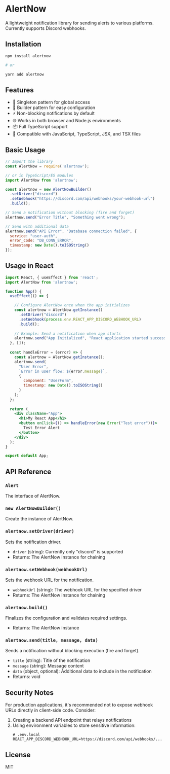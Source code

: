 # AlertNow

A lightweight notification library for sending alerts to various platforms. Currently supports Discord webhooks.

## Installation

```bash
npm install alertnow

# or

yarn add alertnow
```

## Features

- 🔄 Singleton pattern for global access
- 🧱 Builder pattern for easy configuration
- ⚡ Non-blocking notifications by default
- 🌐 Works in both browser and Node.js environments
- 📦 Full TypeScript support
- 🧩 Compatible with JavaScript, TypeScript, JSX, and TSX files

## Basic Usage

```javascript
// Import the library
const AlertNow = require('alertnow');

// or in TypeScript/ES modules
import AlertNow from 'alertnow';

const alertnow = new AlertNowBuilder()
  .setDriver("discord")
  .setWebhook("https://discord.com/api/webhooks/your-webhook-url")
  .build();

// Send a notification without blocking (fire and forget)
alertnow.send("Error Title", "Something went wrong");

// Send with additional data
alertnow.send("API Error", "Database connection failed", {
  service: "user-auth",
  error_code: "DB_CONN_ERROR",
  timestamp: new Date().toISOString()
});
```

## Usage in React

```jsx
import React, { useEffect } from 'react';
import AlertNow from 'alertnow';

function App() {
  useEffect(() => {

    // Configure AlertNow once when the app initializes
    const alertnow = AlertNow.getInstance()
      .setDriver("discord")
      .setWebhook(process.env.REACT_APP_DISCORD_WEBHOOK_URL)
      .build();
    
    // Example: Send a notification when app starts
    alertnow.send("App Initialized", "React application started successfully");
  }, []);
  
  const handleError = (error) => {
    const alertnow = AlertNow.getInstance();
    alertnow.send(
      "User Error", 
      `Error in user flow: ${error.message}`,
      { 
        component: "UserForm",
        timestamp: new Date().toISOString()
      }
    );
  };
  
  return (
    <div className="App">
      <h1>My React App</h1>
      <button onClick={() => handleError(new Error("Test error"))}>
        Test Error Alert
      </button>
    </div>
  );
}

export default App;
```

## API Reference

### `Alert`

The interface of AlertNow.

### `new AlertNowBuilder()`

Create the instance of AlertNow.

### `alertnow.setDriver(driver)`

Sets the notification driver.

- `driver` (string): Currently only "discord" is supported
- Returns: The AlertNow instance for chaining

### `alertnow.setWebhook(webhookUrl)`

Sets the webhook URL for the notification.

- `webhookUrl` (string): The webhook URL for the specified driver
- Returns: The AlertNow instance for chaining

### `alertnow.build()`

Finalizes the configuration and validates required settings.

- Returns: The AlertNow instance

### `alertnow.send(title, message, data)`

Sends a notification without blocking execution (fire and forget).

- `title` (string): Title of the notification
- `message` (string): Message content
- `data` (object, optional): Additional data to include in the notification
- Returns: void

## Security Notes

For production applications, it's recommended not to expose webhook URLs directly in client-side code. Consider:

1. Creating a backend API endpoint that relays notifications
2. Using environment variables to store sensitive information:
   ```
   # .env.local
   REACT_APP_DISCORD_WEBHOOK_URL=https://discord.com/api/webhooks/...
   ```

## License

MIT